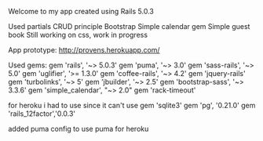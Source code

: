 Welcome to my app created using Rails 5.0.3

Used partials
CRUD principle
Bootstrap
Simple calendar gem
Simple guest book
Still working on css, work in progress 

App prototype: http://provens.herokuapp.com/

Used gems:
gem 'rails', '~> 5.0.3'
gem 'puma', '~> 3.0'
gem 'sass-rails', '~> 5.0'
gem 'uglifier', '>= 1.3.0'
gem 'coffee-rails', '~> 4.2'
gem 'jquery-rails'
gem 'turbolinks', '~> 5'
gem 'jbuilder', '~> 2.5'
gem 'bootstrap-sass', '~> 3.3.6'
gem 'simple_calendar', "~> 2.0"
gem 'rack-timeout'

for heroku i had to use since it can't use gem 'sqlite3'
gem 'pg', '0.21.0'
gem 'rails_12factor','0.0.3'

added puma config to use puma for heroku



